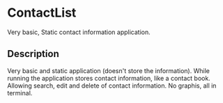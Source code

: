 # ContactList
Very basic, Static contact information application.

## Description
Very basic and static application (doesn't store the information). While running the application stores contact information, like a contact book. Allowing search, edit and delete of contact information. No graphis, all in terminal.
